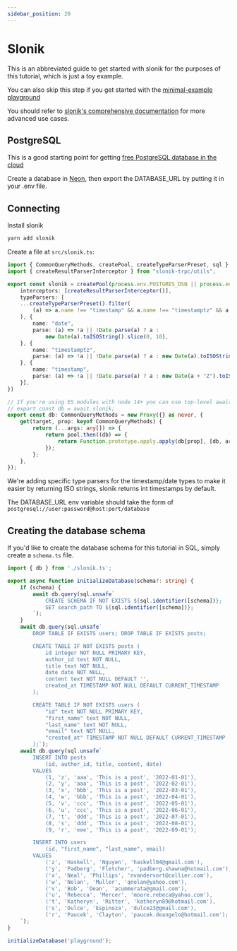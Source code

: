 ```yaml
---
sidebar_position: 20
---
```


# Slonik

This is an abbreviated guide to get started with slonik for the purposes of this tutorial, which is just a toy example.

You can also skip this step if you get started with the [minimal-example playground](https://stackblitz.com/github/ardsh/slonik-trpc/tree/main/examples/minimal-trpc)

You should refer to [slonik's comprehensive documentation](https://github.com/gajus/slonik#usage) for more advanced use cases.


## PostgreSQL

This is a good starting point for getting [free PostgreSQL database in the cloud](https://hasura.io/blog/top-postgresql-database-free-tier-solutions/)

Create a database in [Neon](https://neon.tech/), then export the DATABASE_URL by putting it in your .env file.

## Connecting

Install slonik

```bash
yarn add slonik
```

Create a file at `src/slonik.ts`:

```ts title="src/slonik.ts"
import { CommonQueryMethods, createPool, createTypeParserPreset, sql } from 'slonik';
import { createResultParserInterceptor } from "slonik-trpc/utils";

export const slonik = createPool(process.env.POSTGRES_DSN || process.env.DATABASE_URL, {
    interceptors: [createResultParserInterceptor()],
    typeParsers: [
    ...createTypeParserPreset().filter(
        (a) => a.name !== "timestamp" && a.name !== "timestamptz" && a.name !== "date"
    ), {
        name: "date",
        parse: (a) => !a || !Date.parse(a) ? a :
            new Date(a).toISOString().slice(0, 10),
    }, {
        name: "timestamptz",
        parse: (a) => !a || !Date.parse(a) ? a : new Date(a).toISOString(),
    }, {
        name: "timestamp",
        parse: (a) => !a || !Date.parse(a) ? a : new Date(a + "Z").toISOString(),
    }],
})

// If you're using ES modules with node 14+ you can use top-level await here
// export const db = await slonik;
export const db: CommonQueryMethods = new Proxy({} as never, {
    get(target, prop: keyof CommonQueryMethods) {
        return (...args: any[]) => {
            return pool.then((db) => {
                return Function.prototype.apply.apply(db[prop], [db, args]);
            });
        };
    },
});
```

We're adding specific type parsers for the timestamp/date types to make it easier by returning ISO strings, slonik returns int timestamps by default.

The DATABASE_URL env variable should take the form of `postgresql://user:password@host:port/database`

## Creating the database schema

If you'd like to create the database schema for this tutorial in SQL, simply create a `schema.ts` file.

```ts title="src/schema.ts"
import { db } from './slonik.ts';

export async function initializeDatabase(schema?: string) {
    if (schema) {
        await db.query(sql.unsafe`
            CREATE SCHEMA IF NOT EXISTS ${sql.identifier([schema])};
            SET search_path TO ${sql.identifier([schema])};
        `);
    }
    await db.query(sql.unsafe`
        DROP TABLE IF EXISTS users; DROP TABLE IF EXISTS posts;

        CREATE TABLE IF NOT EXISTS posts (
            id integer NOT NULL PRIMARY KEY,
            author_id text NOT NULL,
            title text NOT NULL,
            date date NOT NULL,
            content text NOT NULL DEFAULT '',
            created_at TIMESTAMP NOT NULL DEFAULT CURRENT_TIMESTAMP
        );

        CREATE TABLE IF NOT EXISTS users (
            "id" text NOT NULL PRIMARY KEY,
            "first_name" text NOT NULL,
            "last_name" text NOT NULL,
            "email" text NOT NULL,
            "created_at" TIMESTAMP NOT NULL DEFAULT CURRENT_TIMESTAMP
        );`);
    await db.query(sql.unsafe`
        INSERT INTO posts
            (id, author_id, title, content, date)
        VALUES
            (1, 'z', 'aaa', 'This is a post', '2022-01-01'),
            (2, 'y', 'aaa', 'This is a post', '2022-02-01'),
            (3, 'x', 'bbb', 'This is a post', '2022-03-01'),
            (4, 'w', 'bbb', 'This is a post', '2022-04-01'),
            (5, 'v', 'ccc', 'This is a post', '2022-05-01'),
            (6, 'u', 'ccc', 'This is a post', '2022-06-01'),
            (7, 't', 'ddd', 'This is a post', '2022-07-01'),
            (8, 's', 'ddd', 'This is a post', '2022-08-01'),
            (9, 'r', 'eee', 'This is a post', '2022-09-01');

        INSERT INTO users
            (id, "first_name", "last_name", email)
        VALUES
            ('z', 'Haskell', 'Nguyen', 'haskell04@gmail.com'),
            ('y', 'Padberg', 'Fletcher', 'padberg.shawna@hotmail.com'),
            ('x', 'Neal', 'Phillips', 'nvandervort@collier.com'),
            ('w', 'Nolan', 'Muller', 'qnolan@yahoo.com'),
            ('v', 'Bob', 'Dean', 'acummerata@gmail.com'),
            ('u', 'Rebecca', 'Mercer', 'moore.rebeca@yahoo.com'),
            ('t', 'Katheryn', 'Ritter', 'katheryn89@hotmail.com'),
            ('s', 'Dulce', 'Espinoza', 'dulce23@gmail.com'),
            ('r', 'Paucek', 'Clayton', 'paucek.deangelo@hotmail.com');
    `);
}

initializeDatabase('playground');
```
